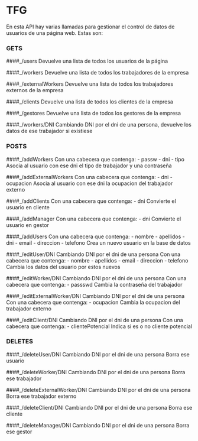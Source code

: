 # TFG
En esta API hay varias llamadas para gestionar el control de datos de usuarios de una página web. Estas son:

### GETS
####_/users
Devuelve una lista de todos los usuarios de la página

####_/workers
Devuelve una lista de todos los trabajadores de la empresa

####_/externalWorkers
Devuelve una lista de todos los trabajadores externos de la empresa

####_/clients
Devuelve una lista de todos los clientes de la empresa

####_/gestores
Devuelve una lista de todos los gestores de la empresa

####_/workers/DNI
Cambiando DNI por el dni de una persona, devuelve los datos de ese trabajador si existiese

### POSTS
####_/addWorkers
Con una cabecera que contenga: 
    - passw
    - dni
    - tipo
Asocia al usuario con ese dni el tipo de trabajador y una contraseña

####_/addExternalWorkers
Con una cabecera que contenga: 
    - dni
    - ocupacion
Asocia al usuario con ese dni la ocupacion del trabajador externo

####_/addClients
Con una cabecera que contenga: 
    - dni
Convierte el usuario en cliente

####_/addManager
Con una cabecera que contenga: 
    - dni
Convierte el usuario en gestor

####_/addUsers
Con una cabecera que contenga: 
    - nombre
    - apellidos
    - dni
    - email
    - direccion
    - telefono
Crea un nuevo usuario en la base de datos

####_/editUser/DNI
Cambiando DNI por el dni de una persona
Con una cabecera que contenga: 
    - nombre
    - apellidos
    - email
    - direccion
    - telefono
Cambia los datos del usuario por estos nuevos

####_/editWorker/DNI
Cambiando DNI por el dni de una persona
Con una cabecera que contenga: 
    - passswd
Cambia la contraseña del trabajador

####_/editExternalWorker/DNI
Cambiando DNI por el dni de una persona
Con una cabecera que contenga: 
    - ocupacion
Cambia la ocupacion del trabajador externo

####_/editClient/DNI
Cambiando DNI por el dni de una persona
Con una cabecera que contenga: 
    - clientePotencial
Indica si es o no cliente potencial

### DELETES
####_/deleteUser/DNI
Cambiando DNI por el dni de una persona
Borra ese usuario

####_/deleteWorker/DNI
Cambiando DNI por el dni de una persona
Borra ese trabajador

####_/deleteExternalWorker/DNI
Cambiando DNI por el dni de una persona
Borra ese trabajador externo

####_/deleteClient/DNI
Cambiando DNI por el dni de una persona
Borra ese cliente

####_/deleteManager/DNI
Cambiando DNI por el dni de una persona
Borra ese gestor
